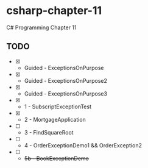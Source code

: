 # csharp-chapter-11
C# Programming Chapter 11

## TODO 
- [X] - Guided - ExceptionsOnPurpose
- [X] - Guided - ExceptionsOnPurpose2
- [X] - Guided - ExceptionsOnPurpose3
- [X] - 1 - SubscriptExceptionTest
- [X] - 2 - MortgageApplication
- [ ] - 3 - FindSquareRoot
- [ ] - 4 - OrderExceptionDemo1 && OrderException2
- [ ] - ~~5b - BookExceptionDemo~~